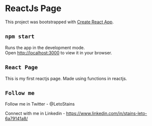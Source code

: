# ReactJs Page

This project was bootstrapped with [Create React App](https://github.com/facebook/create-react-app).


## `npm start`

Runs the app in the development mode.\
Open [http://localhost:3000](http://localhost:3000) to view it in your browser.


## `React Page `

This is my first reactjs page.
Made using functions in reactjs.

## `Follow me`

Follow me in Twitter - @LetoStains

Connect with me in Linkedin - https://www.linkedin.com/in/stains-leto-6a79141a8/

